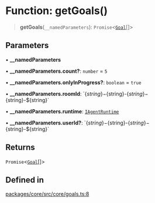 # Function: getGoals()

> **getGoals**(`__namedParameters`): `Promise`\<[`Goal`](../interfaces/Goal.md)[]\>

## Parameters

• **\_\_namedParameters**

• **\_\_namedParameters.count?**: `number` = `5`

• **\_\_namedParameters.onlyInProgress?**: `boolean` = `true`

• **\_\_namedParameters.roomId**: \`$\{string\}-$\{string\}-$\{string\}-$\{string\}-$\{string\}\`

• **\_\_namedParameters.runtime**: [`IAgentRuntime`](../interfaces/IAgentRuntime.md)

• **\_\_namedParameters.userId?**: \`$\{string\}-$\{string\}-$\{string\}-$\{string\}-$\{string\}\`

## Returns

`Promise`\<[`Goal`](../interfaces/Goal.md)[]\>

## Defined in

[packages/core/src/core/goals.ts:8](https://github.com/ai16z/eliza/blob/d30d0a6e4929f1f9ad2fee78a425cc005922c069/packages/core/src/core/goals.ts#L8)
